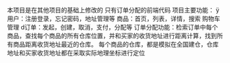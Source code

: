 本项目是在其他项目的基础上修改的
只有订单分配的前端代码
项目主要功能：
  ÿ用户：注册登录，忘记密码，地址管理等
  商品：首页，列表，详情，搜索
  购物车管理
  d订单：发起，创建，取消，支付，分配等
订单分配功能：检索订单中每个商品，查找每个商品的所有仓库位置，并和买家的收货地址进行距离计算，找到所有商品距离收货地址最近的仓库。
每个商品的仓库，都是模拟在全国建仓，仓库地址和买家收货地址都在采取实际地理坐标进行定位
